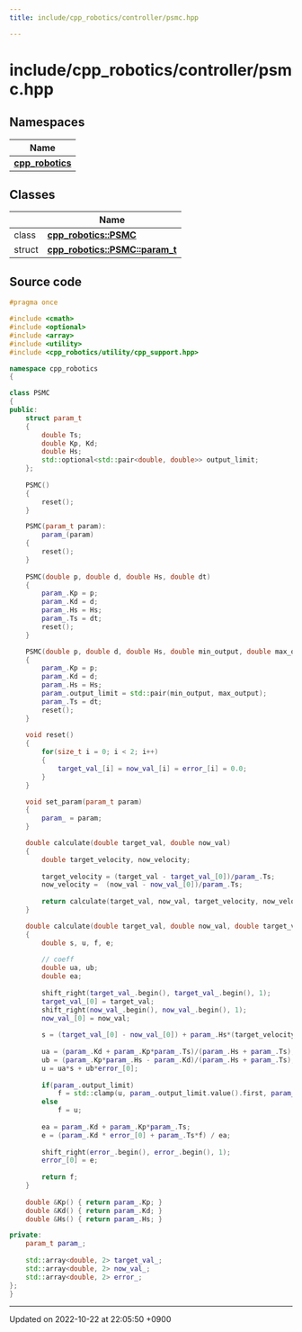 ```yaml
---
title: include/cpp_robotics/controller/psmc.hpp

---
```


# include/cpp_robotics/controller/psmc.hpp



## Namespaces

| Name           |
| -------------- |
| **[cpp_robotics](/cpp_robotics/doxybook/Namespaces/namespacecpp__robotics/)**  |

## Classes

|                | Name           |
| -------------- | -------------- |
| class | **[cpp_robotics::PSMC](/cpp_robotics/doxybook/Classes/classcpp__robotics_1_1PSMC/)**  |
| struct | **[cpp_robotics::PSMC::param_t](/cpp_robotics/doxybook/Classes/structcpp__robotics_1_1PSMC_1_1param__t/)**  |




## Source code

```cpp
#pragma once

#include <cmath>
#include <optional>
#include <array>
#include <utility>
#include <cpp_robotics/utility/cpp_support.hpp>

namespace cpp_robotics
{

class PSMC
{
public:
    struct param_t
    {
        double Ts;
        double Kp, Kd;
        double Hs;
        std::optional<std::pair<double, double>> output_limit;
    };
    
    PSMC()
    {
        reset();
    }

    PSMC(param_t param):
        param_(param)
    {
        reset();
    }
    
    PSMC(double p, double d, double Hs, double dt)
    {
        param_.Kp = p;
        param_.Kd = d;
        param_.Hs = Hs;
        param_.Ts = dt;
        reset();
    }

    PSMC(double p, double d, double Hs, double min_output, double max_output, double dt)
    {
        param_.Kp = p;
        param_.Kd = d;
        param_.Hs = Hs;
        param_.output_limit = std::pair(min_output, max_output);
        param_.Ts = dt;
        reset();
    }
    
    void reset()
    {
        for(size_t i = 0; i < 2; i++)
        {
            target_val_[i] = now_val_[i] = error_[i] = 0.0;
        }
    }

    void set_param(param_t param)
    {
        param_ = param;
    }

    double calculate(double target_val, double now_val)
    {
        double target_velocity, now_velocity;
    
        target_velocity = (target_val - target_val_[0])/param_.Ts;
        now_velocity =  (now_val - now_val_[0])/param_.Ts;
        
        return calculate(target_val, now_val, target_velocity, now_velocity);
    }

    double calculate(double target_val, double now_val, double target_velocity, double now_velocity)
    {
        double s, u, f, e;
        
        // coeff
        double ua, ub;
        double ea;
        
        shift_right(target_val_.begin(), target_val_.begin(), 1);
        target_val_[0] = target_val;
        shift_right(now_val_.begin(), now_val_.begin(), 1);
        now_val_[0] = now_val;
        
        s = (target_val_[0] - now_val_[0]) + param_.Hs*(target_velocity - now_velocity);
        
        ua = (param_.Kd + param_.Kp*param_.Ts)/(param_.Hs + param_.Ts);
        ub = (param_.Kp*param_.Hs - param_.Kd)/(param_.Hs + param_.Ts);
        u = ua*s + ub*error_[0];
        
        if(param_.output_limit)
            f = std::clamp(u, param_.output_limit.value().first, param_.output_limit.value().second);
        else
            f = u;
        
        ea = param_.Kd + param_.Kp*param_.Ts;
        e = (param_.Kd * error_[0] + param_.Ts*f) / ea;
        
        shift_right(error_.begin(), error_.begin(), 1);
        error_[0] = e;
        
        return f;
    }
    
    double &Kp() { return param_.Kp; }
    double &Kd() { return param_.Kd; }
    double &Hs() { return param_.Hs; }

private:
    param_t param_;
    
    std::array<double, 2> target_val_;
    std::array<double, 2> now_val_;
    std::array<double, 2> error_;
};
}
```


-------------------------------

Updated on 2022-10-22 at 22:05:50 +0900
